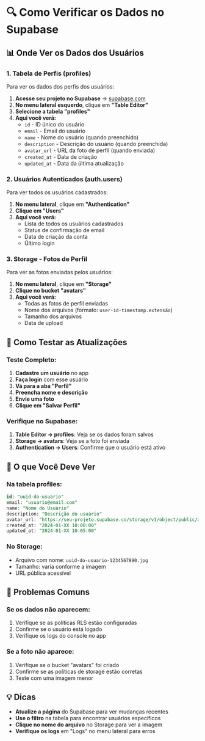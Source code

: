 # 🔍 Como Verificar os Dados no Supabase

## 📊 Onde Ver os Dados dos Usuários

### 1. **Tabela de Perfis (profiles)**
Para ver os dados dos perfis dos usuários:

1. **Acesse seu projeto no Supabase** → [supabase.com](https://supabase.com)
2. **No menu lateral esquerdo**, clique em **"Table Editor"**
3. **Selecione a tabela "profiles"**
4. **Aqui você verá:**
   - `id` - ID único do usuário
   - `email` - Email do usuário
   - `name` - Nome do usuário (quando preenchido)
   - `description` - Descrição do usuário (quando preenchida)
   - `avatar_url` - URL da foto de perfil (quando enviada)
   - `created_at` - Data de criação
   - `updated_at` - Data da última atualização

### 2. **Usuários Autenticados (auth.users)**
Para ver todos os usuários cadastrados:

1. **No menu lateral**, clique em **"Authentication"**
2. **Clique em "Users"**
3. **Aqui você verá:**
   - Lista de todos os usuários cadastrados
   - Status de confirmação de email
   - Data de criação da conta
   - Último login

### 3. **Storage - Fotos de Perfil**
Para ver as fotos enviadas pelos usuários:

1. **No menu lateral**, clique em **"Storage"**
2. **Clique no bucket "avatars"**
3. **Aqui você verá:**
   - Todas as fotos de perfil enviadas
   - Nome dos arquivos (formato: `user-id-timestamp.extensão`)
   - Tamanho dos arquivos
   - Data de upload

## 🔄 Como Testar as Atualizações

### **Teste Completo:**

1. **Cadastre um usuário** no app
2. **Faça login** com esse usuário
3. **Vá para a aba "Perfil"**
4. **Preencha nome e descrição**
5. **Envie uma foto**
6. **Clique em "Salvar Perfil"**

### **Verifique no Supabase:**

1. **Table Editor → profiles**: Veja se os dados foram salvos
2. **Storage → avatars**: Veja se a foto foi enviada
3. **Authentication → Users**: Confirme que o usuário está ativo

## 📱 O que Você Deve Ver

### **Na tabela profiles:**
```sql
id: "uuid-do-usuario"
email: "usuario@email.com"
name: "Nome do Usuário"
description: "Descrição do usuário"
avatar_url: "https://seu-projeto.supabase.co/storage/v1/object/public/avatars/..."
created_at: "2024-01-XX 10:00:00"
updated_at: "2024-01-XX 10:05:00"
```

### **No Storage:**
- Arquivo com nome: `uuid-do-usuario-1234567890.jpg`
- Tamanho: varia conforme a imagem
- URL pública acessível

## 🚨 Problemas Comuns

### **Se os dados não aparecem:**
1. Verifique se as políticas RLS estão configuradas
2. Confirme se o usuário está logado
3. Verifique os logs do console no app

### **Se a foto não aparece:**
1. Verifique se o bucket "avatars" foi criado
2. Confirme se as políticas de storage estão corretas
3. Teste com uma imagem menor

## 💡 Dicas

- **Atualize a página** do Supabase para ver mudanças recentes
- **Use o filtro** na tabela para encontrar usuários específicos
- **Clique no nome do arquivo** no Storage para ver a imagem
- **Verifique os logs** em "Logs" no menu lateral para erros

